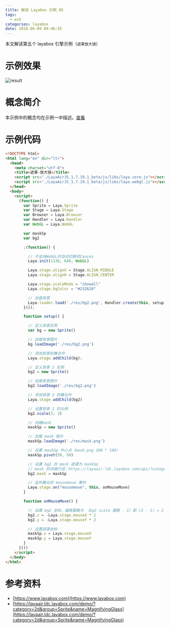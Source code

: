 ```yaml
---
title: 解读 Layabox 示例 05
tags:
  - es5
categories: layabox
date: 2018-06-09 09:46:55
---
```



本文解读第五个 layabox 引擎示例（`遮罩放大镜`）

<!-- more -->

# 示例效果

![result](./result.gif)

# 概念简介

本示例中的概念均在示例一中描述。[查看](/2018/05/25/read-layabox-demo-1/#概念简介)

# 示例代码

```html
<!DOCTYPE html>
<html lang="en" dir="ltr">
  <head>
    <meta charset="utf-8">
    <title>遮罩-放大镜</title>
    <script src="./LayaAirJS_1.7.19.1_beta/js/libs/laya.core.js"></script>
    <script src="./LayaAirJS_1.7.19.1_beta/js/libs/laya.webgl.js"></script>
  </head>
  <body>
    <script>
      (function() {
        var Sprite = Laya.Sprite
        var Stage = Laya.Stage
        var Browser = Laya.Browser
        var Handler = Laya.Handler
        var WebGL = Laya.WebGL

        var maskSp
        var bg2

        ;(function() {

          // 不支持WebGL时自动切换至Canvas
          Laya.init(1136, 640, WebGL)

          Laya.stage.alignV = Stage.ALIGN_MIDDLE
          Laya.stage.alignH = Stage.ALIGN_CENTER

          Laya.stage.scaleMode = "showall"
          Laya.stage.bgColor = "#232628"

          // 加载背景
          Laya.loader.load('./res/bg2.png', Handler.create(this, setup))
        }());

        function setup() {

          // 定义背景实例
          var bg = new Sprite()

          // 加载背景图片
          bg.loadImage('./res/bg2.png')

          // 添加背景到舞台中
          Laya.stage.addChild(bg);

          // 定义背景 2 实例
          bg2 = new Sprite()

          // 加载背景图片
          bg2.loadImage('./res/bg2.png')

          // 添加背景 2 到舞台中
          Laya.stage.addChild(bg2)

          // 设置背景 2 的比例
          bg2.scale(3, 3)

          // 创建mask
          maskSp = new Sprite()

          // 加载 mask 图片
          maskSp.loadImage('./res/mask.png')

          // 设置 maskSp 中心点（mask.png 100 * 100）
          maskSp.pivot(50, 50)

          // 设置 bg2 的 mask 遮罩为 maskSp
          // mask 的详细介绍：https://layaair.ldc.layabox.com/api/?category=Core&class=laya.display.Sprite#mask
          bg2.mask = maskSp

          // 监听舞台的 mousemove 事件
          Laya.stage.on("mousemove", this, onMouseMove)
        }

        function onMouseMove() {

          // 设置 bg2 坐标，偏移基数为 （bg2 scale 基数 - 1）即 (3 - 1) = 2
          bg2.x = -Laya.stage.mouseX * 2
          bg2.y = -Laya.stage.mouseY * 2

          // 设置遮罩坐标
          maskSp.x = Laya.stage.mouseX
          maskSp.y = Laya.stage.mouseY
        }
      }())
    </script>
  </body>
</html>
```

# 参考资料

* [https://www.layabox.com](https://www.layabox.com)
* [https://layaair.ldc.layabox.com/demo/?category=2d&group=Sprite&name=MagnifyingGlass](https://layaair.ldc.layabox.com/demo/?category=2d&group=Sprite&name=MagnifyingGlass)
